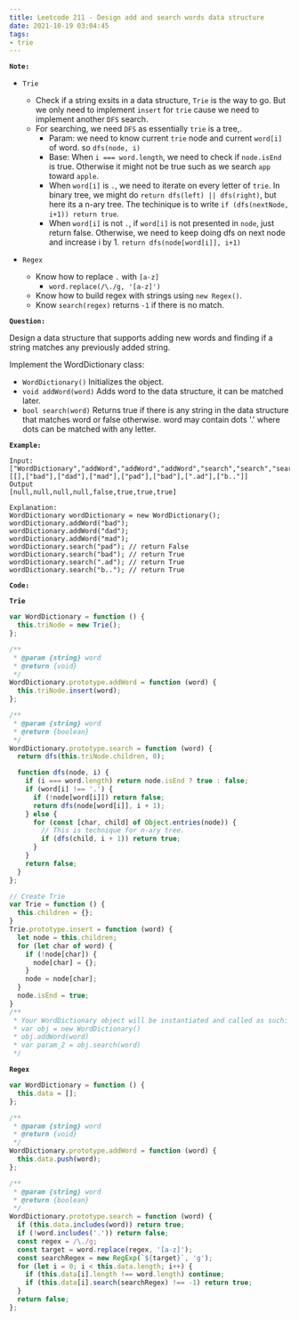 ```yaml
---
title: Leetcode 211 - Design add and search words data structure
date: 2021-10-19 03:04:45
tags:
- trie
---
```

**`Note:`**
- `Trie`
  - Check if a string exsits in a data structure, `Trie` is the way to go. But we only need to implement `insert` for `trie` cause we need to implement another `DFS` search.
  - For searching, we need `DFS` as essentially `trie` is a tree,.
    - Param: we need to know current `trie` node and current `word[i]` of word. so `dfs(node, i)`
    - Base: When `i === word.length`, we need to check if `node.isEnd` is true. Otherwise it might not be true such as we search `app` toward `apple`.
    - When `word[i]` is `.`, we need to iterate on every letter of `trie`. In binary tree, we might do `return dfs(left) || dfs(right)`, but here its a n-ary tree. The techinique is to write `if (dfs(nextNode, i+1)) return true`.
    - When `word[i]` is not `.`, if `word[i]` is not presented in `node`, just return false. Otherwise, we need to keep doing dfs on next node and increase i by 1. `return dfs(node[word[i]], i+1)`

- `Regex`
  - Know how to replace `.` with `[a-z]`
    -  `word.replace(/\./g, '[a-z]')`
  - Know how to build regex with strings using `new Regex()`.
  - Know `search(regex)` returns `-1` if there is no match.

**`Question:`**

Design a data structure that supports adding new words and finding if a string matches any previously added string.

Implement the WordDictionary class:

- `WordDictionary()` Initializes the object.
- `void addWord(word)` Adds word to the data structure, it can be matched later.
- `bool search(word)` Returns true if there is any string in the data structure that matches word or false otherwise. word may contain dots '.' where dots can be matched with any letter.

**`Example:`**
```
Input:
["WordDictionary","addWord","addWord","addWord","search","search","search","search"]
[[],["bad"],["dad"],["mad"],["pad"],["bad"],[".ad"],["b.."]]
Output
[null,null,null,null,false,true,true,true]

Explanation:
WordDictionary wordDictionary = new WordDictionary();
wordDictionary.addWord("bad");
wordDictionary.addWord("dad");
wordDictionary.addWord("mad");
wordDictionary.search("pad"); // return False
wordDictionary.search("bad"); // return True
wordDictionary.search(".ad"); // return True
wordDictionary.search("b.."); // return True
```

**`Code:`**

**`Trie`**
```javascript
var WordDictionary = function () {
  this.triNode = new Trie();
};

/** 
 * @param {string} word
 * @return {void}
 */
WordDictionary.prototype.addWord = function (word) {
  this.triNode.insert(word);
};

/** 
 * @param {string} word
 * @return {boolean}
 */
WordDictionary.prototype.search = function (word) {
  return dfs(this.triNode.children, 0);

  function dfs(node, i) {
    if (i === word.length) return node.isEnd ? true : false;
    if (word[i] !== '.') {
      if (!node[word[i]]) return false;
      return dfs(node[word[i]], i + 1);
    } else {
      for (const [char, child] of Object.entries(node)) {
        // This is technique for n-ary tree.
        if (dfs(child, i + 1)) return true;
      }
    }
    return false;
  }
};

// Create Trie
var Trie = function () {
  this.children = {};
}
Trie.prototype.insert = function (word) {
  let node = this.children;
  for (let char of word) {
    if (!node[char]) {
      node[char] = {};
    }
    node = node[char];
  }
  node.isEnd = true;
}
/**
 * Your WordDictionary object will be instantiated and called as such:
 * var obj = new WordDictionary()
 * obj.addWord(word)
 * var param_2 = obj.search(word)
 */
```

**`Regex`**
```javascript
var WordDictionary = function () {
  this.data = [];
};

/** 
 * @param {string} word
 * @return {void}
 */
WordDictionary.prototype.addWord = function (word) {
  this.data.push(word);
};

/** 
 * @param {string} word
 * @return {boolean}
 */
WordDictionary.prototype.search = function (word) {
  if (this.data.includes(word)) return true;
  if (!word.includes('.')) return false;
  const regex = /\./g;
  const target = word.replace(regex, '[a-z]');
  const searchRegex = new RegExp(`${target}`, 'g');
  for (let i = 0; i < this.data.length; i++) {
    if (this.data[i].length !== word.length) continue;
    if (this.data[i].search(searchRegex) !== -1) return true;
  }
  return false;
};
```